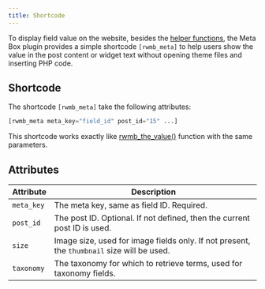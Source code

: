 ```yaml
---
title: Shortcode
---
```


To display field value on the website, besides the [helper functions](/displaying-fields/), the Meta Box plugin provides a simple shortcode `[rwmb_meta]` to help users show the value in the post content or widget text without opening theme files and inserting PHP code.

## Shortcode

The shortcode `[rwmb_meta]` take the following attributes:

```php
[rwmb_meta meta_key="field_id" post_id="15" ...]
```

This shortcode works exactly like [rwmb_the_value()](/rwmb-the-value/) function with the same parameters.

## Attributes

Attribute|Description
---|---
`meta_key`|The meta key, same as field ID. Required.
`post_id`|The post ID. Optional. If not defined, then the current post ID is used.
`size`|Image size, used for image fields only. If not present, the `thumbnail` size will be used.
`taxonomy`|The taxonomy for which to retrieve terms, used for taxonomy fields.